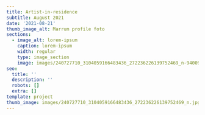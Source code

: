 ```yaml
---
title: Artist-in-residence
subtitle: August 2021
date: '2021-08-21'
thumb_image_alt: Marrum profile foto
sections:
  - image_alt: lorem-ipsum
    caption: lorem-ipsum
    width: regular
    type: image_section
    image: images/240727710_3104059166483436_272236226139752469_n-94009141.jpg
seo:
  title: ''
  description: ''
  robots: []
  extra: []
template: project
thumb_image: images/240727710_3104059166483436_272236226139752469_n.jpg
---
```

